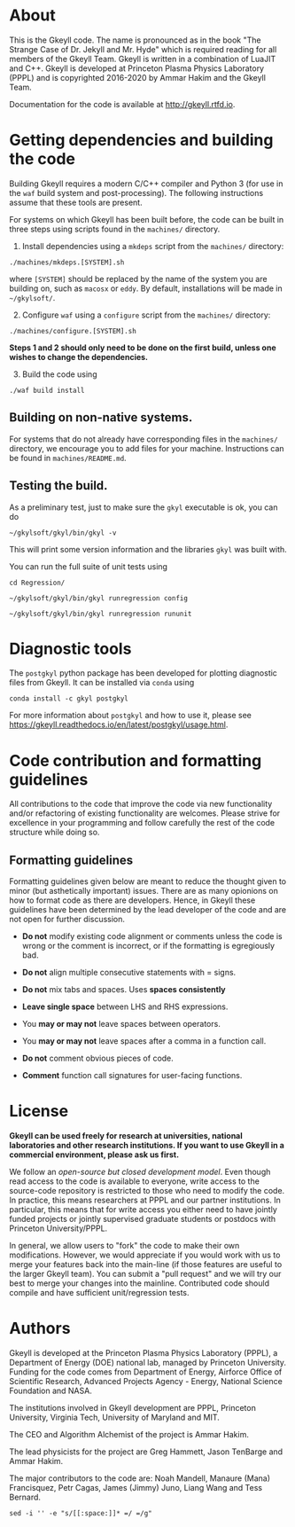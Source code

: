 # About

This is the Gkeyll code. The name is pronounced as in the book "The
Strange Case of Dr. Jekyll and Mr. Hyde" which is required reading for
all members of the Gkeyll Team. Gkeyll is written in a combination of
LuaJIT and C++.  Gkeyll is developed at Princeton Plasma Physics
Laboratory (PPPL) and is copyrighted 2016-2020 by Ammar Hakim and the
Gkeyll Team.

Documentation for the code is available at http://gkeyll.rtfd.io.

# Getting dependencies and building the code

Building Gkeyll requires a modern C/C++ compiler and Python 3 (for use in the `waf` build system and post-processing). The following instructions assume that these tools are present.

For systems on which Gkeyll has been built before, the code can be built in three steps using scripts found in the `machines/` directory.
1. Install dependencies using a `mkdeps` script from the `machines/` directory:
```
./machines/mkdeps.[SYSTEM].sh
```
where `[SYSTEM]` should be replaced by the name of the system you are building on, such as `macosx` or `eddy`. By default, installations will be made in `~/gkylsoft/`. 

2. Configure `waf` using a `configure` script from the `machines/` directory: 
```
./machines/configure.[SYSTEM].sh
```

**Steps 1 and 2 should only need to be done on the first build, unless one wishes to change the dependencies.**

3. Build the code using
```
./waf build install
```

## Building on non-native systems.

For systems that do not already have corresponding files in the `machines/` directory, we encourage you to add files for your machine. Instructions can be found in `machines/README.md`.

## Testing the build.

As a preliminary test, just to make sure the `gkyl` executable is ok, you can do
```
~/gkylsoft/gkyl/bin/gkyl -v
```
This will print some version information and the libraries `gkyl` was built with.

You can run the full suite of unit tests using
```
cd Regression/

~/gkylsoft/gkyl/bin/gkyl runregression config

~/gkylsoft/gkyl/bin/gkyl runregression rununit
```

# Diagnostic tools

The `postgkyl` python package has been developed for plotting diagnostic files from Gkeyll. 
It can be installed via `conda` using

```
conda install -c gkyl postgkyl
```

For more information about `postgkyl` and how to use it, please see
https://gkeyll.readthedocs.io/en/latest/postgkyl/usage.html.

# Code contribution and formatting guidelines

All contributions to the code that improve the code via new
functionality and/or refactoring of existing functionality are
welcomes. Please strive for excellence in your programming and follow
carefully the rest of the code structure while doing so.


## Formatting guidelines

Formatting guidelines given below are meant to reduce the thought
given to minor (but asthetically important) issues. There are as many
opionions on how to format code as there are developers. Hence, in
Gkeyll these guidelines have been determined by the lead developer of
the code and are not open for further discussion.

- **Do not** modify existing code alignment or comments unless the code is
  wrong or the comment is incorrect, or if the formatting is
  egregiously bad.
  
- **Do not** align multiple consecutive statements with = signs.

- **Do not** mix tabs and spaces. Uses **spaces consistently**

- **Leave single space** between LHS and RHS expressions.

- You **may or may not** leave spaces between operators.

- You **may or may not** leave spaces after a comma in a function
  call.

- **Do not** comment obvious pieces of code.

- **Comment** function call signatures for user-facing functions.

# License

**Gkeyll can be used freely for research at universities, national
laboratories and other research institutions. 
If you want to use Gkeyll in a commercial environment,
please ask us first.**

We follow an *open-source but closed development model*. Even though
read access to the code is available to everyone, write access to the
source-code repository is restricted to those who need to modify the
code. In practice, this means researchers at PPPL and our partner
institutions. In particular, this means that for write access you
either need to have jointly funded projects or jointly supervised
graduate students or postdocs with Princeton University/PPPL.

In general, we allow users to "fork" the code to make their own
modifications. However, we would appreciate if you would work with us
to merge your features back into the main-line (if those features are
useful to the larger Gkeyll team). You can submit a "pull request" and
we will try our best to merge your changes into the
mainline. Contributed code should compile and have sufficient
unit/regression tests.

# Authors

Gkeyll is developed at the Princeton Plasma Physics Laboratory (PPPL),
a Department of Energy (DOE) national lab, managed by Princeton
University. Funding for the code comes from Department of Energy,
Airforce Office of Scientific Research, Advanced Projects Agency -
Energy, National Science Foundation and NASA.

The institutions involved in Gkeyll development are PPPL, Princeton
University, Virginia Tech, University of Maryland and MIT.

The CEO and Algorithm Alchemist of the project is Ammar Hakim.

The lead physicists for the project are Greg Hammett, Jason TenBarge
and Ammar Hakim.

The major contributors to the code are: Noah Mandell, Manaure (Mana)
Francisquez, Petr Cagas, James (Jimmy) Juno, Liang Wang and Tess
Bernard.

```
sed -i '' -e "s/[[:space:]]* =/ =/g"
```
